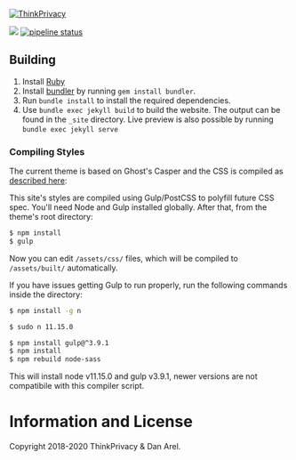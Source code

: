 [![ThinkPrivacy](https://www.thinkprivacy.ch/assets/images/2019_logo.png)](https://www.thinkprivacy.ch/)

[![](https://img.shields.io/badge/Made%20With-Jekyll-green.svg)](https://jekyllrb.com/) [![pipeline status](https://gitlab.com/thinkprivacy/thinkprivacy.io/badges/master/pipeline.svg)](https://gitlab.com/thinkprivacy/thinkprivacy.io/-/commits/master)


## Building

1. Install [Ruby](https://www.ruby-lang.org/en/documentation/installation/)
1. Install [bundler](https://bundler.ch/) by running `gem install bundler`.
1. Run `bundle install` to install the required dependencies.
1. Use `bundle exec jekyll build` to build the website. The output can be found in the `_site` directory.  Live preview is also possible by running `bundle exec jekyll serve`

### Compiling Styles

The current theme is based on Ghost's Casper and the CSS is compiled as [described here](https://github.com/tryghost/casper#development):

This site's styles are compiled using Gulp/PostCSS to polyfill future CSS spec. You'll need Node and Gulp installed globally. After that, from the theme's root directory:

```bash
$ npm install
$ gulp
```

Now you can edit `/assets/css/` files, which will be compiled to `/assets/built/` automatically.

If you have issues getting Gulp to run properly, run the following commands inside the directory:

```bash
$ npm install -g n

$ sudo n 11.15.0

$ npm install gulp@^3.9.1
$ npm install 
$ npm rebuild node-sass
```

This will install node v11.15.0 and gulp v3.9.1, newer versions are not compatibile with this compiler script. 

# Information and License

Copyright 2018-2020 ThinkPrivacy & Dan Arel.
